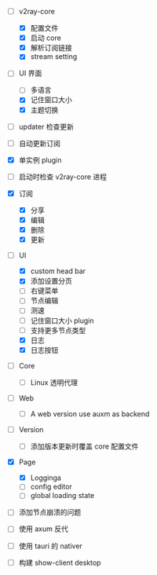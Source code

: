 - [ ] v2ray-core
	- [x] 配置文件
	- [x] 启动 core
	- [x] 解析订阅链接
	- [x] stream setting
- [ ] UI 界面
	- [ ] 多语言
	- [x] 记住窗口大小
	- [x] 主题切换
- [ ] updater 检查更新
- [ ] 自动更新订阅
- [x] 单实例 plugin
- [ ] 启动时检查 v2ray-core 进程
- [x] 订阅
	- [x] 分享
	- [x] 编辑
	- [x] 删除
	- [x] 更新
- [ ] UI
	- [x] custom head bar
	- [x] 添加设置分页
	- [ ] 右键菜单
	- [ ] 节点编辑
	- [ ] 测速
	- [ ] 记住窗口大小 plugin
	- [ ] 支持更多节点类型
	- [x] 日志
	- [x] 日志按钮
- [ ] Core
	- [ ] Linux 透明代理
- [ ] Web
	- [ ] A web version use auxm as backend
- [ ] Version
	- [ ] 添加版本更新时覆盖 core 配置文件
- [x] Page
	- [x] Logginga
	- [ ] config editor
	- [ ] global loading state
- [ ] 添加节点崩溃的问题

- [ ] 使用 axum 反代
- [ ] 使用 tauri 的 nativer
- [ ] 构建 show-client desktop